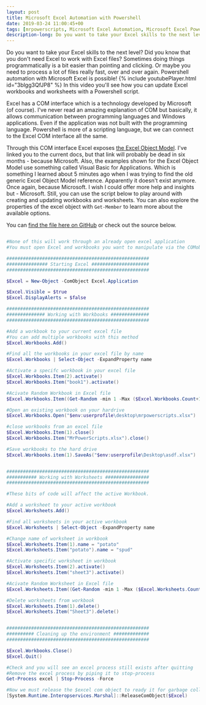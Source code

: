 ```yaml
---
layout: post
title: Microsoft Excel Automation with Powershell 
date: 2019-03-24 11:00:45+00
tags: [mrpowerscripts, Microsoft Excel Automation, Microsoft Excel Powershell Automation. Automation with Powershell, Powershell Excel workbooks and worksheets]
description-long: Do you want to take your Excel skills to the next level? Did you know that you don't need Excel to work with Excel files? Sometimes doing things programmatically is a bit easier than pointing and clicking. Or maybe you need to process a lot of files really fast, over and over again. Powershell automation with Microsoft Excel is possible! In this video you'll see how you can update Excel workbooks and worksheets with a Powershell script.
---
```


Do you want to take your Excel skills to the next level? Did you know that you don't need Excel to work with Excel files? Sometimes doing things programmatically is a bit easier than pointing and clicking. Or maybe you need to process a lot of files really fast, over and over again. Powershell automation with Microsoft Excel is possible! {% include youtubePlayer.html id="3blgg3QfJP8" %} In this video you'll see how you can update Excel workbooks and worksheets with a Powershell script.

Excel has a COM interface which is a technology developed by Microsoft  (of course). I've never read an amazing explanation of COM but basically, it allows communication between programming languages and Windows applications. Even if the application was not built with the programming language. Powershell is more of a scripting language, but we can connect to the Excel COM interface all the same.

Through this COM interface Excel exposes [the Excel Object Model](https://docs.microsoft.com/en-us/office/vba/api/overview/excel/object-model). I've linked you to the current docs, but that link will probably be dead in six months - because Microsoft. Also, the examples shown  for the Excel Object Model use something called Visual Basic for Applications. Which is something I learned about 5 minutes ago when I was trying to find the old generic Excel Object Model reference. Apparently it doesn't exist anymore. Once again, because Microsoft. I wish I could offer more help and insights but - Microsoft. Still, you can use the script below to play around with creating and updating workbooks and worksheets. You can also explore the properties of the excel object with `Get-Member` to learn more about the available options. 

You can [find the file here on GitHub](https://github.com/MrPowerScripts/PowerScripts/blob/16740162b415b9d91f9d4bbd930b2a6d33de1788/Excel/WorkbooksAndWorksheetsExcel.ps1) or check out the source below.

```powershell

#None of this will work through an already open excel application
#You must open Excel and workbooks you want to manipulate via the COMobject

####################################################
############### Starting Excel #####################
####################################################

$Excel = New-Object -ComObject Excel.Application

$Excel.Visible = $true
$Excel.DisplayAlerts = $false

####################################################
############## Working with Workbooks ##############
####################################################

#Add a workbook to your current excel file
#You can add multiple workbooks with this method
$Excel.Workbooks.Add()

#Find all the workbooks in your excel file by name
$Excel.Workbooks | Select-Object -ExpandProperty name

#Activate a specifc workbook in your excel file
$Excel.Workbooks.Item(2).activate()
$Excel.Workbooks.Item("book1").activate()

#Acivate Random Workbook in Excel file
$Excel.Workbooks.Item((Get-Random -min 1 -Max ($Excel.Workbooks.Count+1))).activate()

#Open an existing workbook on your hardrive
$Excel.Workbooks.Open("$env:userprofile\desktop\mrpowerscripts.xlsx")

#close workbooks from an excel file
$Excel.Workbooks.Item(1).close()
$Excel.Workbooks.Item("MrPowerScripts.xlsx").close()

#Save workbooks to the hard drive
$Excel.Workbooks.item(1).SaveAs("$env:userprofile\Desktop\asdf.xlsx")


####################################################
########### Working with Worksheets ################
####################################################

#These bits of code will affect the active Workbook.

#Add a worksheet to your active workbook
$Excel.Worksheets.Add()

#Find all worksheets in your active workbook
$Excel.Worksheets | Select-Object -ExpandProperty name

#Change name of worksheet in workbook
$Excel.Worksheets.Item(1).name = "potato"
$Excel.Worksheets.Item("potato").name = "spud"

#Activate specific worksheet in workbook
$Excel.Worksheets.Item(2).activate()
$Excel.Worksheets.Item("sheet3").activate()

#Acivate Random Worksheet in Excel file
$Excel.Worksheets.Item((Get-Random -min 1 -Max ($Excel.Worksheets.Count+1))).activate()

#Delete worksheets from workbook
$Excel.Worksheets.Item(1).delete()
$Excel.Worksheets.Item("Sheet3").delete()


####################################################
########## Cleaning up the environment #############
####################################################

$Excel.Workbooks.Close()
$Excel.Quit()

#Check and you will see an excel process still exists after quitting
#Remove the excel process by piping it to stop-process
Get-Process excel | Stop-Process -Force

#Now we must release the $excel com object to ready it for garbage collection
[System.Runtime.Interopservices.Marshal]::ReleaseComObject($Excel)
```